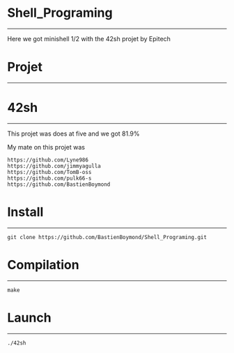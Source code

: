 # Shell_Programing
---
Here we got minishell 1/2 with the 42sh projet by Epitech

# Projet
---
# 42sh
---
This projet was does at five and we got 81.9%

My mate on this projet was 
    
    https://github.com/Lyne986
    https://github.com/jimmyagulla
    https://github.com/TomB-oss
    https://github.com/pulk66-s
    https://github.com/BastienBoymond
    
# Install
---

    git clone https://github.com/BastienBoymond/Shell_Programing.git
    
# Compilation
---

    make
    
# Launch 
 --- 
  
    ./42sh
